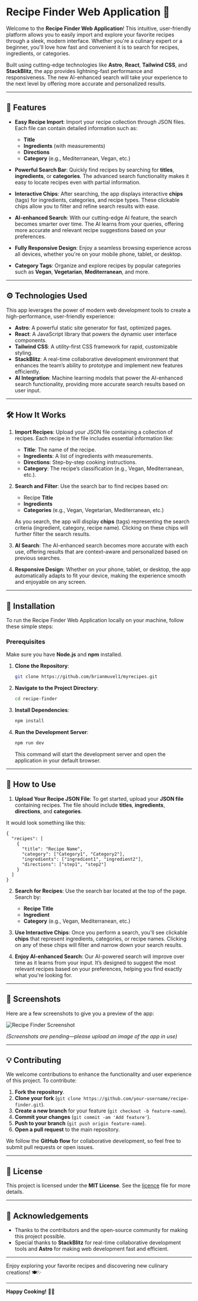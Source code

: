 
# Recipe Finder Web Application 🍳

Welcome to the **Recipe Finder Web Application**! This intuitive, user-friendly platform allows you to easily import and explore your favorite recipes through a sleek, modern interface. Whether you're a culinary expert or a beginner, you'll love how fast and convenient it is to search for recipes, ingredients, or categories.

Built using cutting-edge technologies like **Astro**, **React**, **Tailwind CSS**, and **StackBlitz**, the app provides lightning-fast performance and responsiveness. The new AI-enhanced search will take your experience to the next level by offering more accurate and personalized results.

---

## 🚀 Features

- **Easy Recipe Import**: Import your recipe collection through JSON files. Each file can contain detailed information such as:
  - **Title**
  - **Ingredients** (with measurements)
  - **Directions**
  - **Category** (e.g., Mediterranean, Vegan, etc.)
  
- **Powerful Search Bar**: Quickly find recipes by searching for **titles**, **ingredients**, or **categories**. The advanced search functionality makes it easy to locate recipes even with partial information.
  
- **Interactive Chips**: After searching, the app displays interactive **chips** (tags) for ingredients, categories, and recipe types. These clickable chips allow you to filter and refine search results with ease.

- **AI-enhanced Search**: With our cutting-edge AI feature, the search becomes smarter over time. The AI learns from your queries, offering more accurate and relevant recipe suggestions based on your preferences.

- **Fully Responsive Design**: Enjoy a seamless browsing experience across all devices, whether you're on your mobile phone, tablet, or desktop.

- **Category Tags**: Organize and explore recipes by popular categories such as **Vegan**, **Vegetarian**, **Mediterranean**, and more.

---

## ⚙️ Technologies Used

This app leverages the power of modern web development tools to create a high-performance, user-friendly experience:

- **Astro**: A powerful static site generator for fast, optimized pages.
- **React**: A JavaScript library that powers the dynamic user interface components.
- **Tailwind CSS**: A utility-first CSS framework for rapid, customizable styling.
- **StackBlitz**: A real-time collaborative development environment that enhances the team’s ability to prototype and implement new features efficiently.
- **AI Integration**: Machine learning models that power the AI-enhanced search functionality, providing more accurate search results based on user input.

---

## 🛠️ How It Works

1. **Import Recipes**: Upload your JSON file containing a collection of recipes. Each recipe in the file includes essential information like:
   - **Title**: The name of the recipe.
   - **Ingredients**: A list of ingredients with measurements.
   - **Directions**: Step-by-step cooking instructions.
   - **Category**: The recipe’s classification (e.g., Vegan, Mediterranean, etc.).

2. **Search and Filter**: Use the search bar to find recipes based on:
   - Recipe **Title**
   - **Ingredients**
   - **Categories** (e.g., Vegan, Vegetarian, Mediterranean, etc.)

   As you search, the app will display **chips** (tags) representing the search criteria (ingredient, category, recipe name). Clicking on these chips will further filter the search results.

3. **AI Search**: The AI-enhanced search becomes more accurate with each use, offering results that are context-aware and personalized based on previous searches.

4. **Responsive Design**: Whether on your phone, tablet, or desktop, the app automatically adapts to fit your device, making the experience smooth and enjoyable on any screen.

---

## 🔧 Installation

To run the Recipe Finder Web Application locally on your machine, follow these simple steps:

### Prerequisites

Make sure you have **Node.js** and **npm** installed.

1. **Clone the Repository**:
   ```bash
   git clone https://github.com/brianmuvel1/myrecipes.git
   ```

2. **Navigate to the Project Directory**:
   ```bash
   cd recipe-finder
   ```

3. **Install Dependencies**:
   ```bash
   npm install
   ```

4. **Run the Development Server**:
   ```bash
   npm run dev
   ```

   This command will start the development server and open the application in your default browser.

---

## 📝 How to Use

1. **Upload Your Recipe JSON File**: To get started, upload your **JSON file** containing recipes. The file should include **titles**, **ingredients**, **directions**, and **categories**.

It would look something like this:
````
{
  "recipes": [
    {
      "title": "Recipe Name",
      "category": ["Category1", "Category2"],
      "ingredients": ["ingredient1", "ingredient2"],
      "directions": ["step1", "step2"]
    }
  ]
}
``````

2. **Search for Recipes**: Use the search bar located at the top of the page. Search by:
   - **Recipe Title**
   - **Ingredient**
   - **Category** (e.g., Vegan, Mediterranean, etc.)

3. **Use Interactive Chips**: Once you perform a search, you'll see clickable **chips** that represent ingredients, categories, or recipe names. Clicking on any of these chips will filter and narrow down your search results.

4. **Enjoy AI-enhanced Search**: Our AI-powered search will improve over time as it learns from your input. It’s designed to suggest the most relevant recipes based on your preferences, helping you find exactly what you're looking for.

---

## 📸 Screenshots

Here are a few screenshots to give you a preview of the app:

![Recipe Finder Screenshot](_assets/recipe-finder-screenshot.png)

*(Screenshots are pending—please upload an image of the app in use)*

---

## 💡 Contributing

We welcome contributions to enhance the functionality and user experience of this project. To contribute:

1. **Fork the repository**.
2. **Clone your fork** (`git clone https://github.com/your-username/recipe-finder.git`).
3. **Create a new branch** for your feature (`git checkout -b feature-name`).
4. **Commit your changes** (`git commit -am 'Add feature'`).
5. **Push to your branch** (`git push origin feature-name`).
6. **Open a pull request** to the main repository.

We follow the **GitHub flow** for collaborative development, so feel free to submit pull requests or open issues.

---

## 📜 License

This project is licensed under the **MIT License**. See the [licence](_license/license.md) file for more details.

---

## 🙏 Acknowledgements

- Thanks to the contributors and the open-source community for making this project possible.
- Special thanks to **StackBlitz** for real-time collaborative development tools and **Astro** for making web development fast and efficient.
  
---

Enjoy exploring your favorite recipes and discovering new culinary creations! 🍽️✨

---

**Happy Cooking!** 🥳🍲
